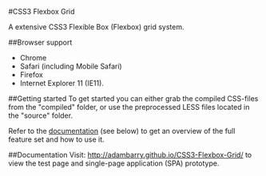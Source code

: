 #CSS3 Flexbox Grid

A extensive CSS3 Flexible Box (Flexbox) grid system.

##Browser support
- Chrome
- Safari (including Mobile Safari)
- Firefox
- Internet Explorer 11 (IE11).

##Getting started
To get started you can either grab the compiled CSS-files from the "compiled" folder, or use the preprocessed LESS files located in the "source" folder. 

Refer to the [documentation](#documentation) (see below) to get an overview of the full feature set and how to use it.

##Documentation
Visit: http://adambarry.github.io/CSS3-Flexbox-Grid/ to view the test page and single-page application (SPA) prototype.
